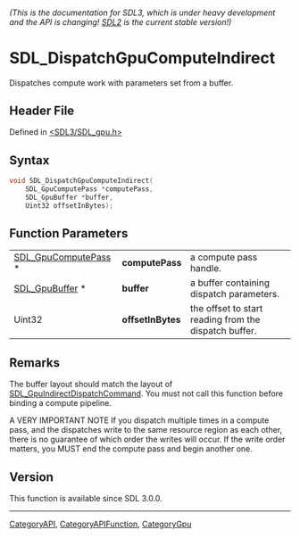 ###### (This is the documentation for SDL3, which is under heavy development and the API is changing! [SDL2](https://wiki.libsdl.org/SDL2/) is the current stable version!)
# SDL_DispatchGpuComputeIndirect

Dispatches compute work with parameters set from a buffer.

## Header File

Defined in [<SDL3/SDL_gpu.h>](https://github.com/libsdl-org/SDL/blob/main/include/SDL3/SDL_gpu.h)

## Syntax

```c
void SDL_DispatchGpuComputeIndirect(
    SDL_GpuComputePass *computePass,
    SDL_GpuBuffer *buffer,
    Uint32 offsetInBytes);
```

## Function Parameters

|                                            |                   |                                                       |
| ------------------------------------------ | ----------------- | ----------------------------------------------------- |
| [SDL_GpuComputePass](SDL_GpuComputePass) * | **computePass**   | a compute pass handle.                                |
| [SDL_GpuBuffer](SDL_GpuBuffer) *           | **buffer**        | a buffer containing dispatch parameters.              |
| Uint32                                     | **offsetInBytes** | the offset to start reading from the dispatch buffer. |

## Remarks

The buffer layout should match the layout of
[SDL_GpuIndirectDispatchCommand](SDL_GpuIndirectDispatchCommand). You must
not call this function before binding a compute pipeline.

A VERY IMPORTANT NOTE If you dispatch multiple times in a compute pass, and
the dispatches write to the same resource region as each other, there is no
guarantee of which order the writes will occur. If the write order matters,
you MUST end the compute pass and begin another one.

## Version

This function is available since SDL 3.0.0.

----
[CategoryAPI](CategoryAPI), [CategoryAPIFunction](CategoryAPIFunction), [CategoryGpu](CategoryGpu)

